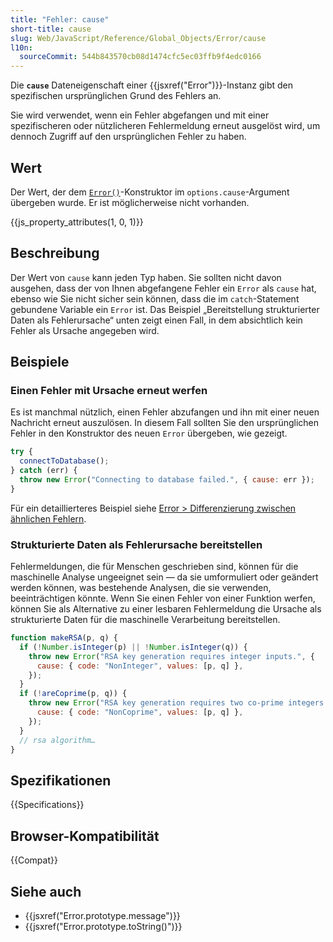 ```yaml
---
title: "Fehler: cause"
short-title: cause
slug: Web/JavaScript/Reference/Global_Objects/Error/cause
l10n:
  sourceCommit: 544b843570cb08d1474cfc5ec03ffb9f4edc0166
---
```


Die **`cause`** Dateneigenschaft einer {{jsxref("Error")}}-Instanz gibt den spezifischen ursprünglichen Grund des Fehlers an.

Sie wird verwendet, wenn ein Fehler abgefangen und mit einer spezifischeren oder nützlicheren Fehlermeldung erneut ausgelöst wird, um dennoch Zugriff auf den ursprünglichen Fehler zu haben.

## Wert

Der Wert, der dem [`Error()`](/de/docs/Web/JavaScript/Reference/Global_Objects/Error/Error)-Konstruktor im `options.cause`-Argument übergeben wurde. Er ist möglicherweise nicht vorhanden.

{{js_property_attributes(1, 0, 1)}}

## Beschreibung

Der Wert von `cause` kann jeden Typ haben. Sie sollten nicht davon ausgehen, dass der von Ihnen abgefangene Fehler ein `Error` als `cause` hat, ebenso wie Sie nicht sicher sein können, dass die im `catch`-Statement gebundene Variable ein `Error` ist. Das Beispiel „Bereitstellung strukturierter Daten als Fehlerursache“ unten zeigt einen Fall, in dem absichtlich kein Fehler als Ursache angegeben wird.

## Beispiele

### Einen Fehler mit Ursache erneut werfen

Es ist manchmal nützlich, einen Fehler abzufangen und ihn mit einer neuen Nachricht erneut auszulösen. In diesem Fall sollten Sie den ursprünglichen Fehler in den Konstruktor des neuen `Error` übergeben, wie gezeigt.

```js
try {
  connectToDatabase();
} catch (err) {
  throw new Error("Connecting to database failed.", { cause: err });
}
```

Für ein detaillierteres Beispiel siehe [Error > Differenzierung zwischen ähnlichen Fehlern](/de/docs/Web/JavaScript/Reference/Global_Objects/Error#differentiate_between_similar_errors).

### Strukturierte Daten als Fehlerursache bereitstellen

Fehlermeldungen, die für Menschen geschrieben sind, können für die maschinelle Analyse ungeeignet sein — da sie umformuliert oder geändert werden können, was bestehende Analysen, die sie verwenden, beeinträchtigen könnte. Wenn Sie einen Fehler von einer Funktion werfen, können Sie als Alternative zu einer lesbaren Fehlermeldung die Ursache als strukturierte Daten für die maschinelle Verarbeitung bereitstellen.

```js
function makeRSA(p, q) {
  if (!Number.isInteger(p) || !Number.isInteger(q)) {
    throw new Error("RSA key generation requires integer inputs.", {
      cause: { code: "NonInteger", values: [p, q] },
    });
  }
  if (!areCoprime(p, q)) {
    throw new Error("RSA key generation requires two co-prime integers.", {
      cause: { code: "NonCoprime", values: [p, q] },
    });
  }
  // rsa algorithm…
}
```

## Spezifikationen

{{Specifications}}

## Browser-Kompatibilität

{{Compat}}

## Siehe auch

- {{jsxref("Error.prototype.message")}}
- {{jsxref("Error.prototype.toString()")}}
